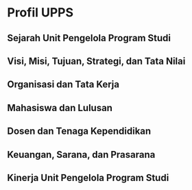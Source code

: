 # Profil UPPS

<!--@include: ../penilaian/2.md-->

## Sejarah Unit Pengelola Program Studi

<!--@include: ../panduan/iii-c-1.md-->

## Visi, Misi, Tujuan, Strategi, dan Tata Nilai

<!--@include: ../panduan/iii-c-2.md-->

## Organisasi dan Tata Kerja

<!--@include: ../panduan/iii-c-3.md-->

## Mahasiswa dan Lulusan

<!--@include: ../panduan/iii-c-4.md-->

## Dosen dan Tenaga Kependidikan

<!--@include: ../panduan/iii-c-5.md-->

## Keuangan, Sarana, dan Prasarana

<!--@include: ../panduan/iii-c-6.md-->

## Kinerja Unit Pengelola Program Studi

<!--@include: ../panduan/iii-c-7.md-->
